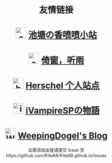 # <center>友情链接</center>
# <center><img src="https://s1.ax1x.com/2020/06/26/NrySjf.png" width = "35" height = "35" alt="chitang233"/> [池塘の香喷喷小站](https://chitang.github.io)</center>
# <center><img src="https://blog.coelacanthus.moe/icon.png" width = "35" height = "35" alt="ayalhw"/> [倚窗，听雨](https://blog.coelacanthus.moe)</center>
# <center><img src="https://avatars3.githubusercontent.com/u/52870917?s=400&v=4" width = "35" height = "35" alt="herschel-ma"/> [Herschel 个人站点](http://39.101.213.182)</center>
# <center><img src="https://nwl.im/avatar" width = "35" height = "35" alt="iVampireSP"/> [iVampireSPの物語](https://ivampiresp.com)</center>
# <center><img src="https://avatars.githubusercontent.com/u/44858874?v=4" width = "35" height = "35" alt="WeepingDogel"/> [WeepingDogel's Blog](https://weepingdogel.github.io)</center>
<center>如需添加友链请提交 Issue 至 https://github.com/KiteAB/KiteAB.github.io/issues</center>
